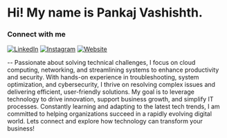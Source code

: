 # Hi! My name is Pankaj Vashishth.



### Connect with me
[![LinkedIn](https://img.shields.io/badge/-LinkedIn-blue?style=flat&logo=linkedin)](https://www.linkedin.com/in/pankaj-vashishth/)
[![Instagram](https://img.shields.io/badge/-Instagram-purple?style=flat&logo=instagram)](https://www.instagram.com/gotopv/)
[![Website](https://img.shields.io/badge/-Website-black?style=flat&logo=google-chrome)](https://www.cloudwithpv.ca/)

--
Passionate about solving technical challenges, I focus on cloud computing, networking, and streamlining systems to enhance productivity and security. With hands-on experience in troubleshooting, system optimization, and cybersecurity, I thrive on resolving complex issues and delivering efficient, user-friendly solutions. My goal is to leverage technology to drive innovation, support business growth, and simplify IT processes. Constantly learning and adapting to the latest tech trends, I am committed to helping organizations succeed in a rapidly evolving digital world. Lets connect and explore how technology can transform your business!
